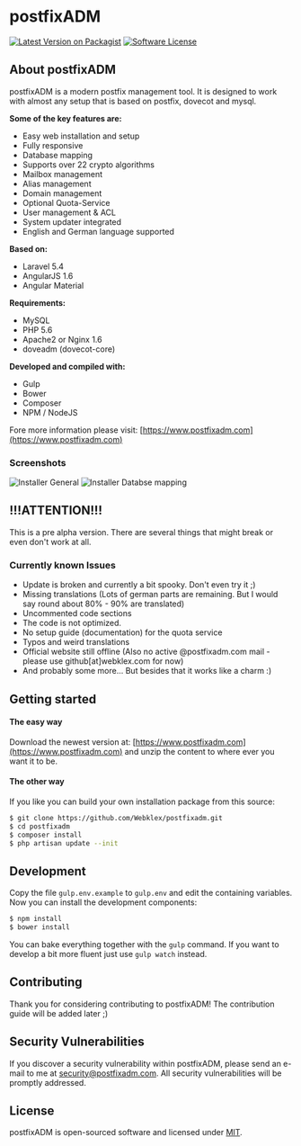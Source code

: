 # postfixADM
[![Latest Version on Packagist][ico-version]][link-packagist]
[![Software License][ico-license]](LICENSE.md)

## About postfixADM
postfixADM is a modern postfix management tool. It is designed to work with almost any setup that is 
based on postfix, dovecot and mysql.

**Some of the key features are:**
- Easy web installation and setup
- Fully responsive
- Database mapping
- Supports over 22 crypto algorithms
- Mailbox management
- Alias management
- Domain management
- Optional Quota-Service
- User management & ACL
- System updater integrated
- English and German language supported

**Based on:**
- Laravel 5.4
- AngularJS 1.6
- Angular Material

**Requirements:**
- MySQL 
- PHP 5.6
- Apache2 or Nginx 1.6
- doveadm (dovecot-core)

**Developed and compiled with:**
- Gulp
- Bower
- Composer
- NPM / NodeJS

Fore more information please visit: [https://www.postfixadm.com](https://www.postfixadm.com)

### Screenshots
![Installer General](https://www.webklex.com/wp-content/uploads/installer_general.png)
![Installer Databse mapping](https://www.webklex.com/wp-content/uploads/installer_database.png)


## !!!ATTENTION!!!
This is a pre alpha version. There are several things that might break or even don't work at all.

### Currently known Issues
- Update is broken and currently a bit spooky. Don't even try it ;)
- Missing translations (Lots of german parts are remaining. But I would say round about 80% - 90% are translated)
- Uncommented code sections
- The code is not optimized.
- No setup guide (documentation) for the quota service
- Typos and weird translations
- Official website still offline (Also no active @postfixadm.com mail - please use github[at]webklex.com for now)
- And probably some more... But besides that it works like a charm :)

## Getting started

#### The easy way
Download the newest version at: [https://www.postfixadm.com](https://www.postfixadm.com) and unzip the 
content to where ever you want it to be.

#### The other way
If you like you can build your own installation package from this source:
``` bash
$ git clone https://github.com/Webklex/postfixadm.git
$ cd postfixadm
$ composer install
$ php artisan update --init
```

## Development
Copy the file ```gulp.env.example``` to ```gulp.env``` and edit the containing variables.
Now you can install the development components:
``` bash
$ npm install
$ bower install
```
You can bake everything together with the ```gulp``` command. If you want to develop a bit more fluent 
just use ```gulp watch``` instead.

## Contributing

Thank you for considering contributing to postfixADM! 
The contribution guide will be added later ;)

## Security Vulnerabilities

If you discover a security vulnerability within postfixADM, please send an 
e-mail to me at security@postfixadm.com. All security vulnerabilities will be promptly addressed.

## License

postfixADM is open-sourced software and licensed under [MIT](http://opensource.org/licenses/MIT).

[ico-version]: https://img.shields.io/packagist/v/Webklex/postfixadm.svg?style=flat-square
[ico-license]: https://img.shields.io/badge/license-MIT-brightgreen.svg?style=flat-square
[ico-travis]: https://img.shields.io/travis/Webklex/postfixadm/master.svg?style=flat-square
[ico-scrutinizer]: https://img.shields.io/scrutinizer/coverage/g/Webklex/postfixadm.svg?style=flat-square
[ico-code-quality]: https://img.shields.io/scrutinizer/g/Webklex/postfixadm.svg?style=flat-square
[ico-downloads]: https://img.shields.io/packagist/dt/Webklex/postfixadm.svg?style=flat-square

[link-packagist]: https://packagist.org/packages/Webklex/postfixadm
[link-travis]: https://travis-ci.org/Webklex/postfixadm
[link-scrutinizer]: https://scrutinizer-ci.com/g/Webklex/postfixadm/code-structure
[link-code-quality]: https://scrutinizer-ci.com/g/Webklex/lpostfixadm
[link-downloads]: https://packagist.org/packages/Webklex/postfixadm
[link-author]: https://github.com/webklex